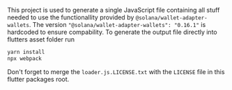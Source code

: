 This project is used to generate a single JavaScript file containing all stuff needed to use the functionallity provided by `@solana/wallet-adapter-wallets`. The version `"@solana/wallet-adapter-wallets": "0.16.1"` is hardcoded to ensure compability. To generate the output file directly into flutters asset folder run 
```bash
yarn install
npx webpack
```
Don't forget to merge the `loader.js.LICENSE.txt` with the `LICENSE` file in this flutter packages root.
